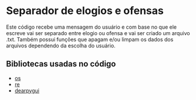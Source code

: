 
# Separador de elogios e ofensas

Este código recebe uma mensagem do usuário e com base no que ele escreve vai ser separado entre elogio ou ofensa e vai ser criado um arquivo .txt. Também possui funções que apagam e/ou limpam os dados dos arquivos dependendo da escolha do usuário.

## Bibliotecas usadas no código
- [os](https://www.geeksforgeeks.org/python-os-remove-method/)
- [re](https://docs.python.org/3/library/re.html)
- [dearpygui](https://dearpygui.readthedocs.io/en/latest/tutorials/first-steps.html)

